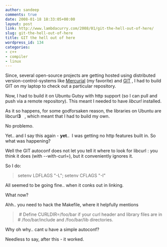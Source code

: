 ```yaml
---
author: sandeep
comments: true
date: 2008-01-18 18:33:05+00:00
layout: post
link: http://www.lambdacurry.com/2008/01/git-the-hell-out-of-here/
slug: git-the-hell-out-of-here
title: GIT the hell out of here
wordpress_id: 134
categories:
- c++
- compiler
- linux
---
```


Since, several open-source projects are getting hosted using distributed version-control-systems like [Mercurial](http://www.selenic.com/mercurial/) (my favorite) and [GIT](http://git.or.cz/) , I had to build GIT on my laptop to check out a particular repository.

Now, I had to build it on Ubuntu Gutsy with http support (so I can pull and push via a remote repository). This meant I needed to have _libcurl_ installed.

As it so happens, for some godforsaken reason, the libraries on Ubuntu are libcurl**3**   , which meant that I had to build my own.

No problemo.

Yet.. and I say this again - **yet**..  I was getting no http features built in. So what was happening?

Well the GIT autoconf does not let you tell it where to look for libcurl : you think it does (with --with-curl=<path>), but it conveniently ignores it.

So I do:


<blockquote>setenv LDFLAGS "-L<pathto curl libs>"; setenv CFLAGS "-I<pathto curl headers>"</blockquote>


All seemed to be going fine.. when it conks out in linking.

What now?

Ahh.. you need to hack the Makefile, where it helpfully mentions


<blockquote> # Define CURLDIR=/foo/bar if your curl header and library files are in
# /foo/bar/include and /foo/bar/lib directories.</blockquote>


Why oh why.. cant u have a simple autoconf?

Needless to say, after this - it worked.
